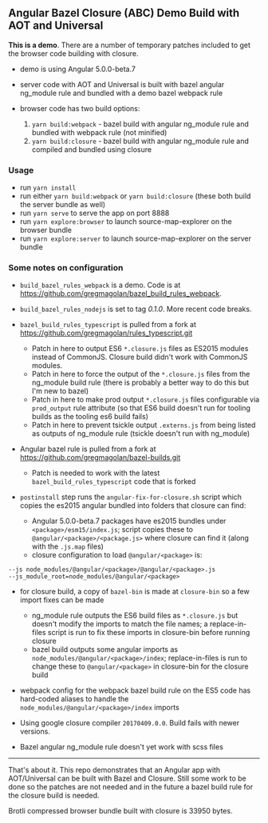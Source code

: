 ## Angular Bazel Closure (ABC) Demo Build with AOT and Universal

**This is a demo**. There are a number of temporary patches included to get the browser code building with closure.

* demo is using Angular 5.0.0-beta.7

* server code with AOT and Universal is built with bazel angular ng_module rule and bundled with a demo bazel webpack rule

* browser code has two build options:
  1. `yarn build:webpack` - bazel build with angular ng_module rule and bundled with webpack rule (not minified)
  2. `yarn build:closure` - bazel build with angular ng_module rule and compiled and bundled using closure

### Usage

  * run `yarn install`
  * run either `yarn build:webpack` or `yarn build:closure` (these both build the server bundle as well)
  * run `yarn serve` to serve the app on port 8888
  * run `yarn explore:browser` to launch source-map-explorer on the browser bundle
  * run `yarn explore:server` to launch source-map-explorer on the server bundle

### Some notes on configuration

* `build_bazel_rules_webpack` is a demo. Code is at https://github.com/gregmagolan/bazel_build_rules_webpack.

* `build_bazel_rules_nodejs` is set to tag _0.1.0_. More recent code breaks.

* `bazel_build_rules_typescript` is pulled from a fork at https://github.com/gregmagolan/rules_typescript.git
  * Patch in here to output ES6 `*.closure.js` files as ES2015 modules instead of CommonJS. Closure build didn't work with CommonJS modules.
  * Patch in here to force the output of the `*.closure.js` files from the ng_module build rule (there is probably a better way to do this but I'm new to bazel)
  * Patch in here to make prod output `*.closure.js` files configurable via `prod_output` rule attribute (so that ES6 build doesn't run for tooling builds as the tooling es6 build fails)
  * Patch in here to prevent tsickle output `.externs.js` from being listed as outputs of ng_module rule (tsickle doesn't run with ng_module)

* Angular bazel rule is pulled from a fork at https://github.com/gregmagolan/bazel-builds.git
  * Patch is needed to work with the latest `bazel_build_rules_typescript` code that is forked

* `postinstall` step runs the `angular-fix-for-closure.sh` script which copies the es2015 angular bundled into folders that closure can find:
  * Angular 5.0.0-beta.7 packages have es2015 bundles under `<package>/esm15/index.js`; script copies these to `@angular/<package>/<package.js>` where closure can find it (along with the `.js.map` files)
  * closure configuration to load `@angular/<package>` is:

```
--js node_modules/@angular/<package>/@angular/<package>.js
--js_module_root=node_modules/@angular/<package>
```

* for closure build, a copy of `bazel-bin` is made at `closure-bin` so a few import fixes can be made
  * ng_module rule outputs the ES6 build files as `*.closure.js` but doesn't modify the imports to match the file names; a replace-in-files script is run to fix these imports in closure-bin before running closure
  * bazel build outputs some angular imports as `node_modules/@angular/<package>/index`; replace-in-files is run to change these to `@angular/<package>` in closure-bin for the closure build

* webpack config for the webpack bazel build rule on the ES5 code has hard-coded aliases to handle the `node_modules/@angular/<package>/index` imports

* Using google closure compiler `20170409.0.0`. Build fails with newer versions.

* Bazel angular ng_module rule doesn't yet work with scss files

---

That's about it. This repo demonstrates that an Angular app with AOT/Universal can be built with Bazel and Closure. Still some work to be done so the patches are not needed and in the future a bazel build rule for the closure build is needed.

Brotli compressed browser bundle built with closure is 33950 bytes.
